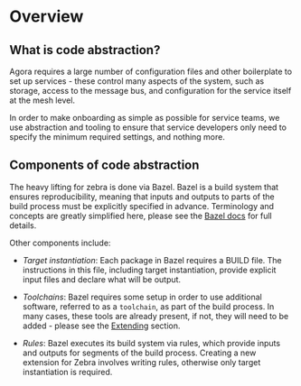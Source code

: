 # Overview

## What is code abstraction?

Agora requires a large number of configuration files and other boilerplate to set up services - these control many aspects of the system, such as storage, access to the message bus, and configuration for the service itself at the mesh level. 

In order to make onboarding as simple as possible for service teams, we use abstraction and tooling to ensure that service developers only need to specify the minimum required settings, and nothing more.

## Components of code abstraction

The heavy lifting for zebra is done via Bazel. Bazel is a build system that ensures reproducibility, meaning that inputs and outputs to parts of the build process must be explicitly specified in advance. Terminology and concepts are greatly simplified here, please see the [Bazel docs](https://bazel.build/) for full details.

Other components include:

* *Target instantiation*: Each package in Bazel requires a BUILD file. The instructions in this file, including target instantiation, provide explicit input files and declare what will be output.

* *Toolchains*: Bazel requires some setup in order to use additional software, referred to as a `toolchain`, as part of the build process. In many cases, these tools are already present, if not, they will need to be added - please see the [Extending](04_extending.md) section. 

* *Rules*: Bazel executes its build system via rules, which provide inputs and outputs for segments of the build process. Creating a new extension for Zebra involves writing rules, otherwise only target instantiation is required. 


